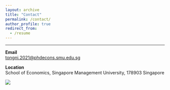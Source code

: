 ```yaml
---
layout: archive
title: "Contact"
permalink: /contact/
author_profile: true
redirect_from:
  - /resume
---
```


------
**Email**<br> [tongni.2021@phdecons.smu.edu.sg](mailto:tongni.2021@phdecons.smu.edu.sg)

**Location**<br>School of Economics, Singapore Management University, 178903 Singapore 


<a href="https://clustrmaps.com/site/1bz6m"  title="Visit tracker"><img src="//www.clustrmaps.com/map_v2.png?d=UQhBEWDdnUVHYz6elaX6tyohVEBbnI94FSRY1fEjI0I&cl=ffffff" /></a>
